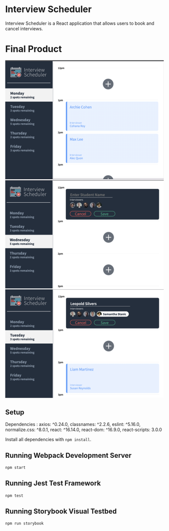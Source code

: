 # Interview Scheduler 
Interview Scheduler is a React application that allows users to book and cancel interviews. 

# Final Product
!["Screenshot - view appointments"](https://github.com/akshathakulkarni/Scheduler/blob/master/docs/View.png?raw=true)
!["Screenshot - book an interview"](https://github.com/akshathakulkarni/Scheduler/blob/master/docs/Book.png?raw=true)
!["Screenshot - edit an interview"](https://github.com/akshathakulkarni/Scheduler/blob/master/docs/Edit.png?raw=true)

## Setup

Dependencies : 
axios: ^0.24.0,
classnames: ^2.2.6,
eslint: ^5.16.0,
normalize.css: ^8.0.1,
react: ^16.14.0,
react-dom: ^16.9.0,
react-scripts: 3.0.0

Install all dependencies with `npm install`.

## Running Webpack Development Server

```sh
npm start
```

## Running Jest Test Framework

```sh
npm test
```

## Running Storybook Visual Testbed

```sh
npm run storybook
```
